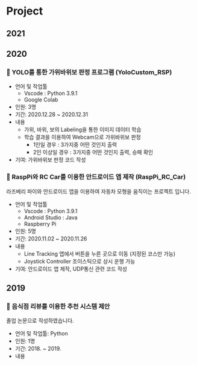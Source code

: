 # Project
## 2021


## 2020
### 🌟 YOLO를 통한 가위바위보 판정 프로그램 (YoloCustom_RSP)
- 언어 및 작업툴
    - Vscode : Python 3.9.1
    - Google Colab
- 인원: 3명
- 기간: 2020.12.28 ~ 2020.12.31
- 내용
    - 가위, 바위, 보의 Labeling을 통한 이미지 데이터 학습
    - 학습 결과을 이용하여 Webcam으로 가위바위보 판정
        - 1인일 경우 : 3가지중 어떤 것인지 출력
        - 2인 이상일 경우 : 3가지중 어떤 것인지 출력, 승패 확인
- 기여: 가위바위보 판정 코드 작성


### 🌟 RaspPi와 RC Car를 이용한 안드로이드 앱 제작 (RaspPi_RC_Car)
라즈베리 파이와 안드로이드 앱을 이용하여 자동차 모형을 움직이는 프로젝트 입니다. 
- 언어 및 작업툴
    - Vscode : Python 3.9.1
    - Android Studio : Java
    - Raspberry Pi
- 인원: 5명
- 기간: 2020.11.02 ~ 2020.11.26
- 내용
    - Line Tracking
        앱에서 버튼을 누른 곳으로 이동 (지정된 코스만 가능)
    - Joystick Controller
        조이스틱으로 상시 운행 가능
- 기여: 안드로이드 앱 제작, UDP통신 관련 코드 작성


## 2019
### 🌟 음식점 리뷰를 이용한 추천 시스템 제안
졸업 논문으로 작성하였습니다.
- 언어 및 작업툴: Python
- 인원: 1명
- 기간: 2018. ~ 2019.
- 내용